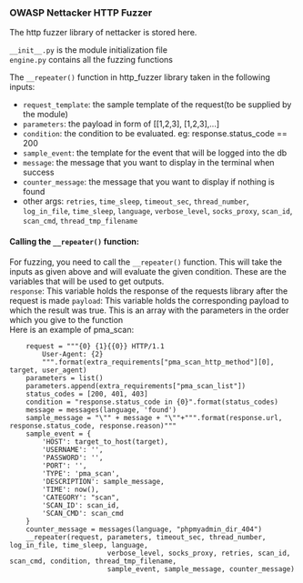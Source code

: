 ### OWASP Nettacker HTTP Fuzzer
The http fuzzer library of nettacker is stored here.

`__init__.py` is the module initialization file \
`engine.py` contains all the fuzzing functions

The `__repeater()` function in http_fuzzer library taken in the following inputs:
- `request_template`: the sample template of the request(to be supplied by the module)
- `parameters`: the payload in form of [[1,2,3], [1,2,3],...]
- `condition`: the condition to be evaluated. eg: response.status_code == 200
- `sample_event`: the template for the event that will be logged into the db
- `message`: the message that you want to display in the terminal when success
- `counter_message`: the message that you want to display if nothing is found
- other args: `retries`, `time_sleep`, `timeout_sec`, `thread_number`, `log_in_file`, `time_sleep`, `language`,
                    `verbose_level`, `socks_proxy`, `scan_id`, `scan_cmd`, `thread_tmp_filename`
                    
#### Calling the `__repeater()` function:
For fuzzing, you need to call the `__repeater()` function. This will take the inputs as given above
and will evaluate the given condition. These are the variables that will be used to get outputs.\
 `response`: This variable holds the response of the requests library after the request is made
 `payload`: This variable holds the corresponding payload to which the result was true. This is an 
 array with the parameters in the order which you give to the function
\
Here is an example of pma_scan:
```
    request = """{0} {1}{{0}} HTTP/1.1
        User-Agent: {2}
        """.format(extra_requirements["pma_scan_http_method"][0], target, user_agent)
    parameters = list()
    parameters.append(extra_requirements["pma_scan_list"])
    status_codes = [200, 401, 403]
    condition = "response.status_code in {0}".format(status_codes)
    message = messages(language, 'found')
    sample_message = "\"" + message + "\""+""".format(response.url, response.status_code, response.reason)"""
    sample_event = {
        'HOST': target_to_host(target),
        'USERNAME': '',
        'PASSWORD': '',
        'PORT': '',
        'TYPE': 'pma_scan',
        'DESCRIPTION': sample_message,
        'TIME': now(),
        'CATEGORY': "scan",
        'SCAN_ID': scan_id,
        'SCAN_CMD': scan_cmd
    }
    counter_message = messages(language, "phpmyadmin_dir_404")
    __repeater(request, parameters, timeout_sec, thread_number, log_in_file, time_sleep, language,
                        verbose_level, socks_proxy, retries, scan_id, scan_cmd, condition, thread_tmp_filename,
                        sample_event, sample_message, counter_message)
```
